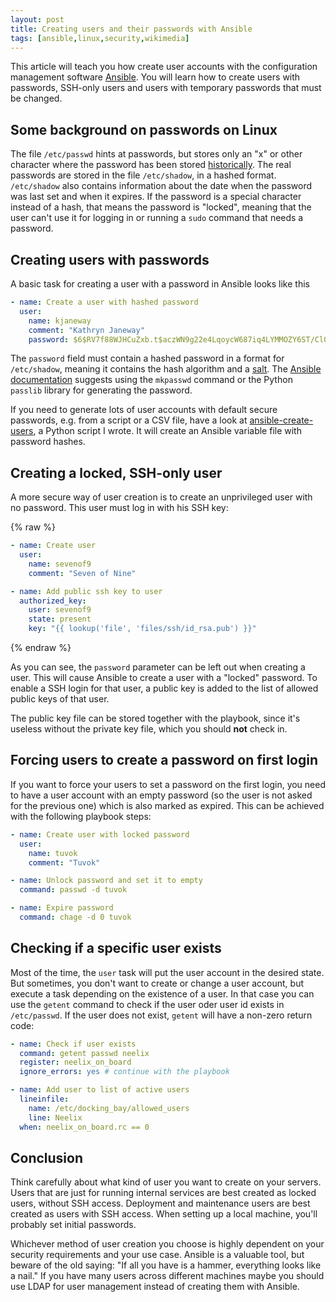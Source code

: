 ```yaml
---
layout: post
title: Creating users and their passwords with Ansible
tags: [ansible,linux,security,wikimedia]
---
```

This article will teach you how create user accounts with the configuration management software [Ansible](https://www.ansible.com). You will learn how to create users with passwords, SSH-only users and users with temporary passwords that must be changed.

## Some background on passwords on Linux
The file `/etc/passwd` hints at passwords, but stores only an "x" or other character where the password has been stored [historically](https://en.wikipedia.org/wiki/Passwd#History).
The real passwords are stored in the file `/etc/shadow`, in a hashed format. `/etc/shadow` also contains information about the date when the password was last set and when it expires. If the password is a special character instead of a hash, that means the password is "locked", meaning that the user can't use it for logging in or running a `sudo` command that needs a password.

## Creating users with passwords

A basic task for creating a user with a password in Ansible looks like this

```yaml
- name: Create a user with hashed password
  user:
    name: kjaneway
    comment: "Kathryn Janeway"
    password: $6$RV7f88WJHCuZxb.t$aczWN9g22e4LqoycW687iq4LYMMOZY6ST/ClOCYa165RY56j.L7KLQTLhEDsOIyux4RSfUKRY67iLIXGwHFYO1
```

The `password` field must contain a hashed password in a format for `/etc/shadow`, meaning it contains the hash algorithm and a [salt](https://en.wikipedia.org/wiki/Salt_%28cryptography%29). The [Ansible documentation](http://docs.ansible.com/ansible/faq.html#how-do-i-generate-crypted-passwords-for-the-user-module) suggests using the `mkpasswd` command or the Python `passlib` library for generating the password.

If you need to generate lots of user accounts with default secure passwords, e.g. from a script or a CSV file, have a look at [ansible-create-users](https://github.com/gbirke/ansible-create-users), a Python script I wrote. It will create an Ansible variable file with password hashes.

## Creating a locked, SSH-only user

A more secure way of user creation is to create an unprivileged user with no password. This user must log in with his SSH key:

{% raw %}
```yaml
- name: Create user
  user:
    name: sevenof9
    comment: "Seven of Nine"

- name: Add public ssh key to user
  authorized_key:
    user: sevenof9
    state: present
    key: "{{ lookup('file', 'files/ssh/id_rsa.pub') }}"
```
{% endraw %}

As you can see, the `password` parameter can be left out when creating a user. This will cause Ansible to create a user with a "locked" password. To enable a SSH login for that user, a public key is added to the list of allowed public keys of that user.

The public key file can be stored together with the playbook, since it's useless without the private key file, which you should **not** check in.

## Forcing users to create a password on first login

If you want to force your users to set a password on the first login, you need to have a user account with an empty password (so the user is not asked for the previous one) which is also marked as expired. This can be achieved with the following playbook steps:

```yaml
- name: Create user with locked password
  user:
    name: tuvok
    comment: "Tuvok"

- name: Unlock password and set it to empty
  command: passwd -d tuvok

- name: Expire password
  command: chage -d 0 tuvok
```

## Checking if a specific user exists

Most of the time, the `user` task will put the user account in the desired state. But sometimes, you don't want to create or change a user account, but execute a task depending on the existence of a user. In that case you can use the `getent` command to check if the user oder user id exists in `/etc/passwd`. If the user does not exist, `getent` will have a non-zero return code:

```yaml
- name: Check if user exists
  command: getent passwd neelix
  register: neelix_on_board
  ignore_errors: yes # continue with the playbook

- name: Add user to list of active users
  lineinfile:
    name: /etc/docking_bay/allowed_users
    line: Neelix
  when: neelix_on_board.rc == 0
```

## Conclusion
Think carefully about what kind of user you want to create on your servers. Users that are just for running internal services are best created as locked users, without SSH access. Deployment and maintenance users are best created as users with SSH access. When setting up a local machine, you'll probably set initial passwords.

Whichever method of user creation you choose is highly dependent on your security requirements and your use case. Ansible is a valuable tool, but beware of the old saying: "If all you have is a hammer, everything looks like a nail." If you have many users across different machines maybe you should use LDAP for user management instead of creating them with Ansible.

